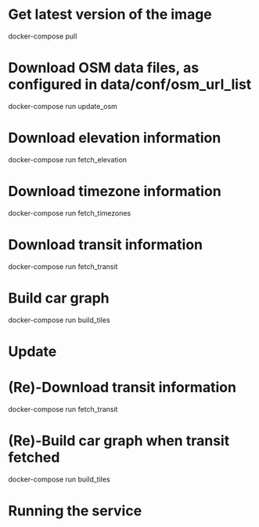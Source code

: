 # Get latest version of the image
docker-compose pull

# Download OSM data files, as configured in data/conf/osm_url_list
docker-compose run update_osm

# Download elevation information
docker-compose run fetch_elevation

# Download timezone information
docker-compose run fetch_timezones

# Download transit information
docker-compose run fetch_transit

# Build car graph
docker-compose run build_tiles


# Update

# (Re)-Download transit information
docker-compose run fetch_transit

# (Re)-Build car graph when transit fetched
docker-compose run build_tiles



# Running the service
